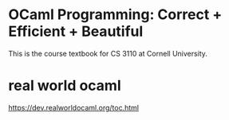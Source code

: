 # OCaml Programming: Correct + Efficient + Beautiful

This is the course textbook for CS 3110 at Cornell University.

# real world ocaml
https://dev.realworldocaml.org/toc.html
